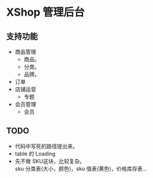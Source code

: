 # XShop 管理后台
## 支持功能
* 商品管理
  * 商品。
  * 分类。
  * 品牌。
* 订单
* 店铺运营
  * 专题
* 会员管理
  * 会员

## TODO
* 代码中写死的路径提出来。
* table 的 Loading
* 先不做 SKU这块，比较复杂。  
sku 分类表(大小，颜色)，sku 值表(黄色)，价格库存表...